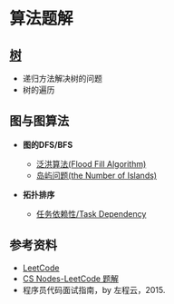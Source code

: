 # 算法题解

## [树](算法题解/算法题解-树.md) 

- 递归方法解决树的问题
- 树的遍历

## 图与图算法

- **图的DFS/BFS**
  - [泛洪算法(Flood Fill Algorithm)](算法题解/算法题解-Flood_Fill&岛屿问题.md)
  - [岛屿问题(the Number of Islands)](算法题解/算法题解-Flood_Fill&岛屿问题.md)

- **拓扑排序**
  - [任务依赖性/Task Dependency](算法题解/算法题解-任务依赖性.md)

## 参考资料

- [LeetCode](https://leetcode.com/)
- [CS Nodes-LeetCode 题解](https://www.cyc2018.xyz/%E7%AE%97%E6%B3%95/Leetcode%20%E9%A2%98%E8%A7%A3/Leetcode%20%E9%A2%98%E8%A7%A3%20-%20%E7%9B%AE%E5%BD%95.html)
- 程序员代码面试指南，by 左程云，2015.
